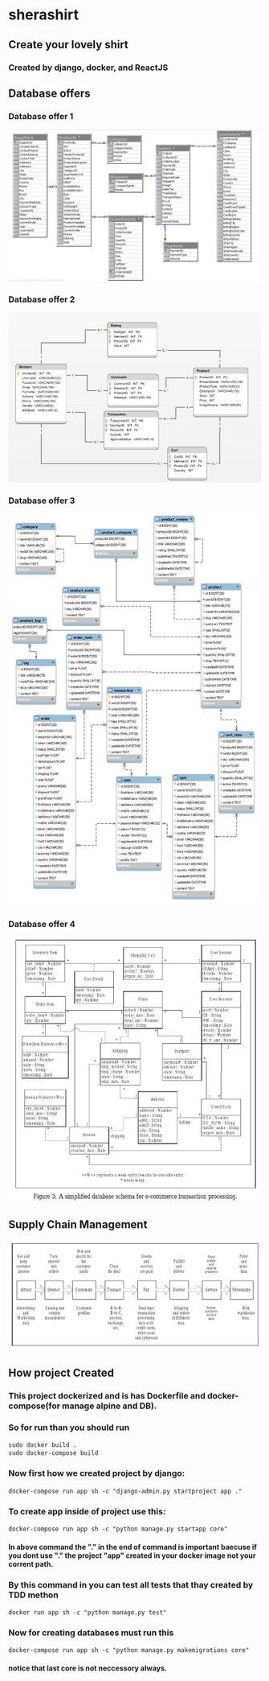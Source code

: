 # sherashirt
## Create your lovely shirt
### Created by django, docker, and ReactJS

## Database offers
### Database offer 1
![DataBase](/media_root_tmp/sherashirt_databases.png)
### Database offer 2
![DataBase2](/media_root_tmp/database2.png)
### Database offer 3
![DataBase3](/media_root_tmp/database3.png)
### Database offer 4
![DataBase4](/media_root_tmp/database4.png)


## Supply Chain Management 
![Value chain](/media_root_tmp/value_chain.png)



## How project Created
### This project dockerized and is has Dockerfile and docker-compose(for manage alpine and DB).
### So for run than you should run
```
sudo docker build .
sudo docker-compose build
```
### Now first how we created project by django:
```
docker-compose run app sh -c "django-admin.py startproject app ."
```
### To create app inside of project use this:
```
docker-compose run app sh -c "python manage.py startapp core"
```
#### In above command the "." in the end of command is important baecuse if you dont use "." the project "app" created in your docker image not your corrent path.

### By this command in you can test all tests that thay created by TDD methon
```
docker run app sh -c "python manage.py test"
```
### Now for creating databases must run this
```
docker-compose run app sh -c "python manage.py makemigrations core"
```
#### notice that last core is not neccessory always.
